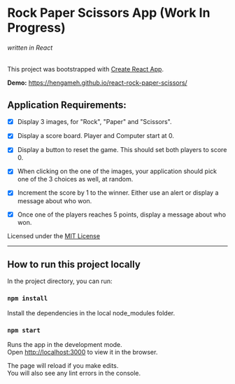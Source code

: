 # Rock Paper Scissors App (Work In Progress)
###### written in React

This project was bootstrapped with [Create React App](https://github.com/facebook/create-react-app).

**Demo:** https://hengameh.github.io/react-rock-paper-scissors/

## Application Requirements:

- [x] Display 3 images, for "Rock", "Paper" and "Scissors".

- [x] Display a score board. Player and Computer start at 0.

- [x] Display a button to reset the game. This should set both players to score 0.

- [x] When clicking on the one of the images, your application should pick one of the 3 choices as well, at random.

- [x] Increment the score by 1 to the winner. Either use an alert or display a message about who won.

- [x] Once one of the players reaches 5 points, display a message about who won.


Licensed under the [MIT License](LICENSE)
____________________________________________________________________________

## How to run this project locally

In the project directory, you can run:

### `npm install`
Install the dependencies in the local node_modules folder.

### `npm start`

Runs the app in the development mode.<br />
Open [http://localhost:3000](http://localhost:3000) to view it in the browser.

The page will reload if you make edits.<br />
You will also see any lint errors in the console.
